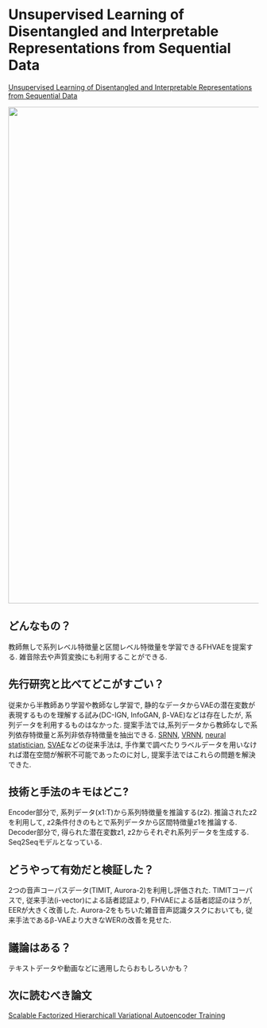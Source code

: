 # Unsupervised Learning of Disentangled and Interpretable Representations from Sequential Data
[Unsupervised Learning of Disentangled and Interpretable Representations from Sequential Data](https://arxiv.org/pdf/1709.07902.pdf)

 <img src = "https://user-images.githubusercontent.com/37444351/45338952-f5ffbf80-b5ca-11e8-86b3-67b69443cab2.png" width=1000>

## どんなもの？
教師無しで系列レベル特徴量と区間レベル特徴量を学習できるFHVAEを提案する. 雑音除去や声質変換にも利用することができる.

## 先行研究と比べてどこがすごい？
従来から半教師あり学習や教師なし学習で, 静的なデータからVAEの潜在変数が表現するものを理解する試み(DC-IGN, InfoGAN, β-VAE)などは存在したが, 系列データを利用するものはなかった. 提案手法では,系列データから教師なしで系列依存特徴量と系列非依存特徴量を抽出できる. [SRNN](https://arxiv.org/abs/1506.02216), [VRNN](https://arxiv.org/abs/1605.07571), [neural statistician](https://arxiv.org/abs/1606.02185), [SVAE](https://arxiv.org/pdf/1603.06277.pdf)などの従来手法は, 手作業で調べたりラベルデータを用いなければ潜在空間が解釈不可能であったのに対し, 提案手法ではこれらの問題を解決できた.


## 技術と手法のキモはどこ?
Encoder部分で, 系列データ(x1:T)から系列特徴量を推論する(z2). 推論されたz2を利用して, z2条件付きのもとで系列データから区間特徴量z1を推論する. Decoder部分で, 得られた潜在変数z1, z2からそれぞれ系列データを生成する. Seq2Seqモデルとなっている.  

## どうやって有効だと検証した？
2つの音声コーパスデータ(TIMIT, Aurora-2)を利用し評価された. TIMITコーパスで, 従来手法(i-vector)による話者認証より, FHVAEによる話者認証のほうが, EERが大きく改善した. Aurora-2をもちいた雑音音声認識タスクにおいても, 従来手法であるβ-VAEより大きなWERの改善を見せた.

## 議論はある？
テキストデータや動画などに適用したらおもしろいかも？

## 次に読むべき論文
[Scalable Factorized Hierarchicall Variational Autoencoder Training](https://arxiv.org/abs/1804.03201)

